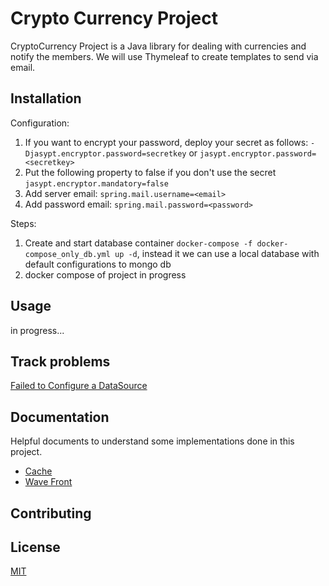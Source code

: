 # Crypto Currency Project

CryptoCurrency Project is a Java library for dealing with currencies and notify the members.
We will use Thymeleaf to create templates to send via email.

## Installation
Configuration:
1. If you want to encrypt your password, deploy your secret as follows: `-Djasypt.encryptor.password=secretkey` or `jasypt.encryptor.password=<secretkey>`
2. Put the following property to false if you don't use the secret `jasypt.encryptor.mandatory=false`
3. Add server email: `spring.mail.username=<email>`
4. Add password email: `spring.mail.password=<password>`

Steps:
1. Create and start database container `docker-compose -f docker-compose_only_db.yml up -d`, instead it we can use a local database with 
default configurations to mongo db
2. docker compose of project in progress

## Usage
in progress...

## Track problems
[Failed to Configure a DataSource](https://www.baeldung.com/spring-boot-failed-to-configure-data-source)

## Documentation
Helpful documents to understand some implementations done in this project.
* [Cache](documents/CACHE.md)
* [Wave Front](https://docs.wavefront.com/wavefront_springboot.html)

## Contributing

## License

[MIT](https://choosealicense.com/licenses/mit/)
